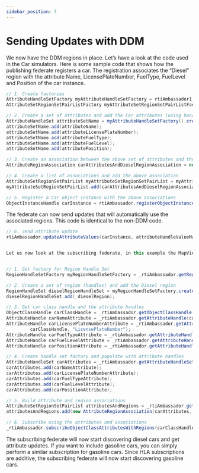 ```yaml
---
sidebar_position: 7
---
```


# Sending Updates with DDM

We now have the DDM regions in place. Let’s have a look at the code used in the Car simulators. Here is some sample code that shows how the publishing federate registers a car. The registration associates the “Diesel” region with the attribute Name, LicensePlateNumber, FuelType, FuelLevel and Position of the car instance.

```java
// 1. Create factories
AttributeHandleSetFactory myAttributeHandleSetFactory = rtiAmbassador1.getAttributeHandleSetFactory();
AttributeSetRegionSetPairListFactory myAttributeSetRegionSetPairListFactory = rtiAmbassador1.getAttributeSetRegionSetPairListFactory();

// 2. Create a set of attributes and add the Car attributes (using handles)
AttributeHandleSet attributeSetName = myAttributeHandleSetFactory().create();
attributeSetName.add(attributeName);
attributeSetName.add(attributeLicensePlateNumber);
attributeSetName.add(attributeFuelType); 
attributeSetName.add(attributeFuelLevel);
attributeSetName.add(attributePosition);

// 3. Create an association between the above set of attributes and the Diesel region
AttributeRegionAssociation carAttributesAndDieselRegionAssociation = new AttributeRegionAssociation(attributeSetName, dieselRegionHandleSet);

// 4. Create a list of associations and add the above association
AttributeSetRegionSetPairList myAttributeSetRegionSetPairList = myAttributeSetRegionSetPairListFactory.create(1);
myAttributeSetRegionSetPairList.add(carAttributesAndDieselRegionAssociation);

// 5. Register a Car object instance with the above associations
ObjectInstanceHandle carInstance = rtiAmbassador.registerObjectInstanceWithRegions(clsCar, myAttributeSetRegionSetPairList);
```

The federate can now send updates that will automatically use the associated regions. This code is identical to the non-DDM code.

```java
// 6. Send attribute update
rtiAmbassador.updateAttributeValues(carInstance, attributeHandleValueMap, userSuppliedTag)


Let us now look at the subscribing federate, in this example the MapViewer. This is the code for subscribing to diesel cars


// 1. Get factory for Region Handle Set
RegionHandleSetFactory myRegionHandleSetFactory = _rtiAmbassador.getRegionHandleSetFactory();

// 2. Create a set of region (handles) and add the Diesel region
RegionHandleSet dieselRegionHandleSet = myRegionHandleSetFactory.create();
dieselRegionHandleSet.add(_dieselRegion);

// 3. Get car class handle and the attribute handles
ObjectClassHandle carClassHandle = _rtiAmbassador.getObjectClassHandle("Car");
AttributeHandle carNameAttribute = _rtiAmbassador.getAttributeHandle(carClassHandle, "Name");
AttributeHandle carLicensePlateNumberAttribute = _rtiAmbassador.getAttributeHandle(
         carClassHandle, "LicensePlateNumber");
AttributeHandle carFuelTypeAttribute = _rtiAmbassador.getAttributeHandle(carClassHandle, "FuelType");
AttributeHandle carFuelLevelAttribute = _rtiAmbassador.getAttributeHandle(carClassHandle, "FuelLevel");
AttributeHandle carPositionAttribute = _rtiAmbassador.getAttributeHandle(carClassHandle, "Position");

// 4. Create handle set factory and populate with attribute handles
AttributeHandleSet carAttributes = _rtiAmbassador.getAttributeHandleSetFactory().create();
carAttributes.add(carNameAttribute);
carAttributes.add(carLicensePlateNumberAttribute);
carAttributes.add(carFuelTypeAttribute);
carAttributes.add(carFuelLevelAttribute);
carAttributes.add(carPositionAttribute);

// 5. Build attribute and region associations
AttributeSetRegionSetPairList attributesAndRegions = _rtiAmbassador.getAttributeSetRegionSetPairListFactory().create(1);
attributesAndRegions.add(new AttributeRegionAssociation(carAttributes, dieselRegionHandleSet));

// 6. Subscribe using the attributes and associations
_rtiAmbassador.subscribeObjectClassAttributesWithRegions(carClassHandle, attributesAndRegions);
```
The subscribing federate will now start discovering diesel cars and get attribute updates. If you want to include gasoline cars, you can simply perform a similar subscription for gasoline cars. Since HLA subscriptions are additive, the subscribing federate will now start discovering gasoline cars. 

